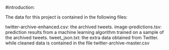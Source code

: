 #introduction:

The data for this project is contained in the following files:

twitter-archive-enhanced.csv: the archived tweets.
image-predictions.tsv: prediction results from a machine learning algorithm trained on a sample of the archived tweets.
tweet_json.txt: the extra data obtained from Twitter.
while cleaned data is contained in the file twitter-archive-master.csv

